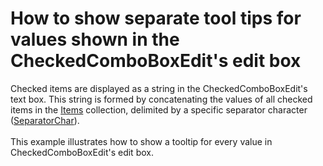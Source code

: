 # How to show separate tool tips for values shown in the CheckedComboBoxEdit's edit box 


<p>Checked items are displayed as a string in the CheckedComboBoxEdit's text box. This string is formed by concatenating the values of all checked items in the <u>Items</u> collection, delimited by a specific separator character (<u>SeparatorChar</u>). <br />
 <br />
This example illustrates how to show a tooltip for every value in CheckedComboBoxEdit's edit box. <br />
 </p>

<br/>


